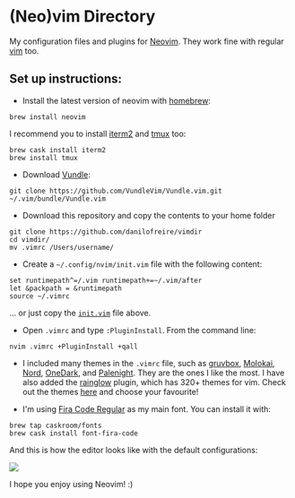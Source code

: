 # (Neo)vim Directory

My configuration files and plugins for [Neovim](https://neovim.io/). They work fine with regular [vim](http://www.vim.org) too.

## Set up instructions:

* Install the latest version of neovim with [homebrew](https://brew.sh/):
```
brew install neovim
```

I recommend you to install [iterm2](https://www.iterm2.com/) and [tmux](https://github.com/tmux/tmux) too:
```
brew cask install iterm2
brew install tmux
```

* Download [Vundle](https://github.com/VundleVim/Vundle.vim):
```
git clone https://github.com/VundleVim/Vundle.vim.git ~/.vim/bundle/Vundle.vim
```

* Download this repository and copy the contents to your home folder
```
git clone https://github.com/danilofreire/vimdir
cd vimdir/
mv .vimrc /Users/username/
```

* Create a `~/.config/nvim/init.vim` file with the following content:

```
set runtimepath^=/.vim runtimepath+=~/.vim/after
let &packpath = &runtimepath
source ~/.vimrc
```
... or just copy the [`init.vim`](https://raw.githubusercontent.com/danilofreire/vimrc/master/init.vim) file above.

* Open `.vimrc` and type `:PluginInstall`. From the command line:
```
nvim .vimrc +PluginInstall +qall
```

* I included many themes in the `.vimrc` file, such as [gruvbox](https://github.com/morhetz/gruvbox), [Molokai](https://github.com/tomasr/molokai), [Nord](https://github.com/arcticicestudio/nord-vim), [OneDark](https://github.com/joshdick/onedark.vim), and [Palenight](https://github.com/drewtempelmeyer/palenight.vim). They are the ones I like the most. I have also added the [rainglow](https://github.com/rainglow/vim) plugin, which has 320+ themes for vim. Check out the themes [here](https://rainglow.io/preview/) and choose your favourite!

* I'm using [Fira Code Regular](https://github.com/tonsky/FiraCode) as my main font. You can install it with:
```
brew tap caskroom/fonts
brew cask install font-fira-code
```

And this is how the editor looks like with the default configurations: 

![](https://github.com/danilofreire/vimrc/raw/master/neovim.png)

I hope you enjoy using Neovim! :)
